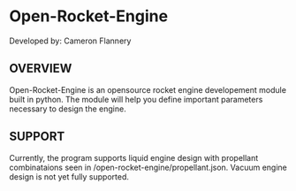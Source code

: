 # Open-Rocket-Engine
Developed by: Cameron Flannery
## OVERVIEW
Open-Rocket-Engine is an opensource rocket engine developement module built in python.
The module will help you define important parameters necessary to design the engine.

## SUPPORT
Currently, the program supports liquid engine design with propellant combinataions seen in /open-rocket-engine/propellant.json.
Vacuum engine design is not yet fully supported.
